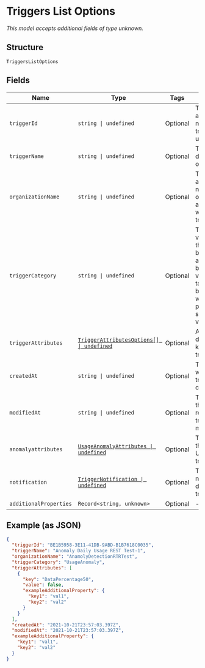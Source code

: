 
# Triggers List Options

*This model accepts additional fields of type unknown.*

## Structure

`TriggersListOptions`

## Fields

| Name | Type | Tags | Description |
|  --- | --- | --- | --- |
| `triggerId` | `string \| undefined` | Optional | The system assigned name of the trigger being updated. |
| `triggerName` | `string \| undefined` | Optional | The user defined name of the trigger. |
| `organizationName` | `string \| undefined` | Optional | The user assigned name of the organization associated with the trigger. |
| `triggerCategory` | `string \| undefined` | Optional | This is the value to use in the request body to detect anomalous behaivior. The values in this table will only be relevant when this parameter is set to this value. |
| `triggerAttributes` | [`TriggerAttributesOptions[] \| undefined`](../../doc/models/trigger-attributes-options.md) | Optional | Additional details and keys for the trigger. |
| `createdAt` | `string \| undefined` | Optional | Timestamp for whe the trigger was created. |
| `modifiedAt` | `string \| undefined` | Optional | Timestamp for the most recent time the trigger was modified. |
| `anomalyattributes` | [`UsageAnomalyAttributes \| undefined`](../../doc/models/usage-anomaly-attributes.md) | Optional | The details of the UsageAnomaly trigger. |
| `notification` | [`TriggerNotification \| undefined`](../../doc/models/trigger-notification.md) | Optional | The notification details of the trigger. |
| `additionalProperties` | `Record<string, unknown>` | Optional | - |

## Example (as JSON)

```json
{
  "triggerId": "BE1B5958-3E11-41DB-9ABD-B1B7618C0035",
  "triggerName": "Anomaly Daily Usage REST Test-1",
  "organizationName": "AnamolyDetectionRTRTest",
  "triggerCategory": "UsageAnomaly",
  "triggerAttributes": [
    {
      "key": "DataPercentage50",
      "value": false,
      "exampleAdditionalProperty": {
        "key1": "val1",
        "key2": "val2"
      }
    }
  ],
  "createdAt": "2021-10-21T23:57:03.397Z",
  "modifiedAt": "2021-10-21T23:57:03.397Z",
  "exampleAdditionalProperty": {
    "key1": "val1",
    "key2": "val2"
  }
}
```

